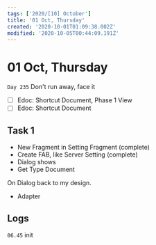 ```yaml
---
tags: ['2020/[10] October']
title: '01 Oct, Thursday'
created: '2020-10-01T01:09:38.002Z'
modified: '2020-10-05T00:44:09.191Z'
---
```


# 01 Oct, Thursday

`Day 235` Don't run away, face it

- [ ] Edoc: Shortcut Document, Phase 1 View
- [ ] Edoc: Shortcut Document

## Task 1
- New Fragment in Setting Fragment (complete)
- Create FAB, like Server Setting (complete)
- Dialog shows
- Get Type Document

On Dialog
back to my design.
- Adapter


## Logs
`06.45` init
